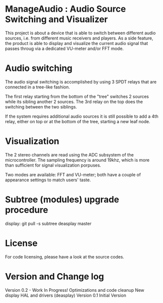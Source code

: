 ManageAudio : Audio Source Switching and Visualizer
===================================================

This project is about a device that is able to switch
between different audio sources, i.e. from different
music receivers and players.
As a side feature, the product is able to display
and visualize the current audio signal that passes
throug via a dedicated VU-meter and/or FFT mode.

# Audio switching

The audio signal switching is accomplished by using
3 SPDT relays that are connected in a tree-like fashion.

The first relay starting from the bottom of the "tree"
switches 2 sources while its sibling another 2 sources.
The 3rd relay on the top does the switching between the
two siblings.

If the system requires additional audio sources it is still
possible to add a 4th relay, either on top or at the bottom
of the tree, starting a new leaf node.

# Visualization

The 2 stereo channels are read using the ADC subsystem of the
microcontroller. The sampling frequency is around 19khz, which
is more than sufficient for signal visualization porpuses.

Two modes are available: FFT and VU-meter; both have a couple
of appearance settings to match users' taste.

# Subtree (modules) upgrade procedure

display: git pull -s subtree deasplay master

# License

For code licensing, please have a look at the source codes.

# Version and Change log

Version 0.2 - Work In Progress!
    Optimizations and code cleanup
    New display HAL and drivers (deasplay)
Version 0.1
    Initial Version

